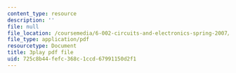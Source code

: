 ```yaml
---
content_type: resource
description: ''
file: null
file_location: /coursemedia/6-002-circuits-and-electronics-spring-2007/725c8b44fefc368c1ccd67991150d2f1_v6vqWasIHaw.pdf
file_type: application/pdf
resourcetype: Document
title: 3play pdf file
uid: 725c8b44-fefc-368c-1ccd-67991150d2f1
---
```

